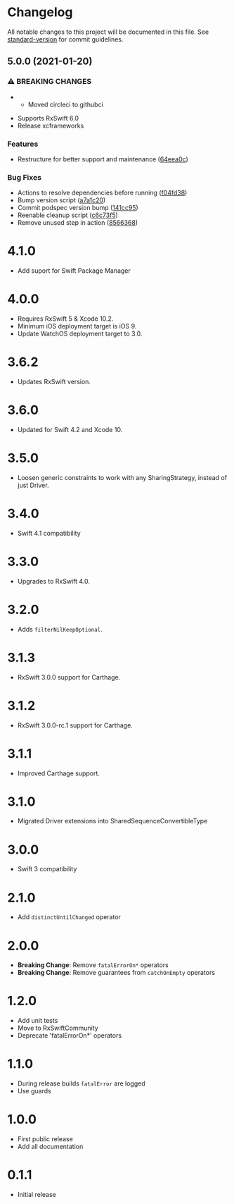 # Changelog

All notable changes to this project will be documented in this file. See [standard-version](https://github.com/conventional-changelog/standard-version) for commit guidelines.

## 5.0.0 (2021-01-20)


### ⚠ BREAKING CHANGES

* - Moved circleci to githubci
- Supports RxSwift 6.0
- Release xcframeworks

### Features

* Restructure for better support and maintenance ([64eea0c](https://github.com/RxSwiftCommunity/RxOptional/commits/64eea0c51152d1dc89c076a6df133e2b0191f37b))


### Bug Fixes

* Actions to resolve dependencies before running ([f04fd38](https://github.com/RxSwiftCommunity/RxOptional/commits/f04fd38f67c529ab70da0e3802898e833129aaec))
* Bump version script ([a7a1c20](https://github.com/RxSwiftCommunity/RxOptional/commits/a7a1c20ec46104b10c8bd45767dc326b4a0b3405))
* Commit podspec version bump ([141cc95](https://github.com/RxSwiftCommunity/RxOptional/commits/141cc95fcebc5707c81419849b9c88cfb059aa4c))
* Reenable cleanup script ([c6c73f5](https://github.com/RxSwiftCommunity/RxOptional/commits/c6c73f53280c1f20d7a8415482f6de0d42fe2112))
* Remove unused step in action ([8566368](https://github.com/RxSwiftCommunity/RxOptional/commits/8566368791b701ce309249c9167011261a188558))

# 4.1.0

- Add suport for Swift Package Manager

# 4.0.0

- Requires RxSwift 5 & Xcode 10.2.
- Minimum iOS deployment target is iOS 9.
- Update WatchOS deployment target to 3.0.

# 3.6.2

- Updates RxSwift version.

# 3.6.0

- Updated for Swift 4.2 and Xcode 10.

# 3.5.0

- Loosen generic constraints to work with any SharingStrategy, instead of just Driver.

# 3.4.0

- Swift 4.1 compatibility

# 3.3.0

- Upgrades to RxSwift 4.0.

# 3.2.0

- Adds `filterNilKeepOptional`.

# 3.1.3

- RxSwift 3.0.0 support for Carthage.

# 3.1.2

- RxSwift 3.0.0-rc.1 support for Carthage.

# 3.1.1

- Improved Carthage support.

# 3.1.0

- Migrated Driver extensions into SharedSequenceConvertibleType

# 3.0.0

- Swift 3 compatibility

# 2.1.0

- Add `distinctUntilChanged` operator

# 2.0.0

- **Breaking Change**: Remove `fatalErrorOn*` operators
- **Breaking Change**: Remove guarantees from `catchOnEmpty` operators

# 1.2.0

- Add unit tests
- Move to RxSwiftCommunity
- Deprecate 'fatalErrorOn*' operators

# 1.1.0

- During release builds `fatalError` are logged
- Use guards

# 1.0.0

- First public release
- Add all documentation

# 0.1.1

- Initial release
